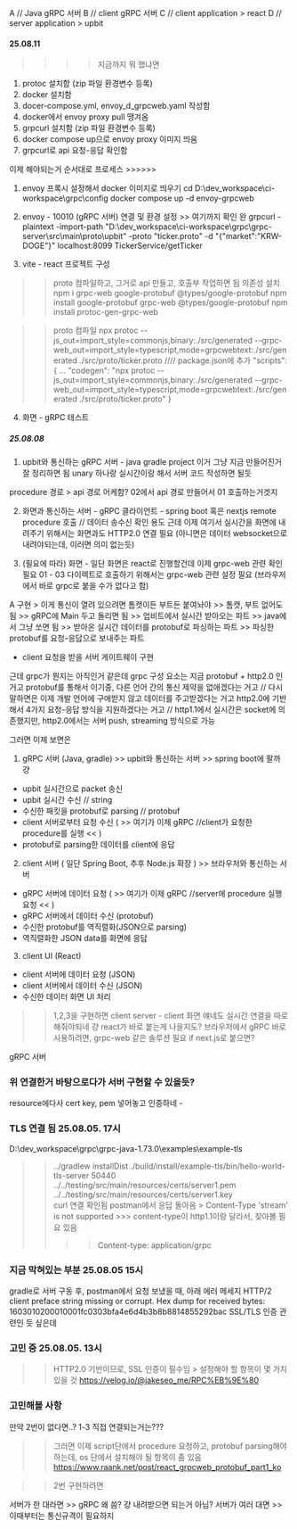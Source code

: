A // Java gRPC 서버
B // client gRPC 서버
C // client application > react
D // server application > upbit

#### 25.08.11
>>>> 지금까지 뭐 했냐면
1. protoc 설치함 (zip 파일 환경변수 등록)
2. docker 설치함
3. docer-compose.yml, envoy_d_grpcweb.yaml 작성함
4. docker에서 envoy proxy pull 땡겨옴
5. grpcurl 설치함 (zip 파일 환경변수 등록)
6. docker compose up으로 envoy proxy 이미지 띄움
7. grpcurl로 api 요청-응답 확인함


이제 해야되는거 순서대로 프로세스 >>>>>> 

1. envoy 프록시 설정해서 docker 이미지로 띄우기
cd D:\dev_workspace\ci-workspace\grpc\config
docker compose up -d envoy-grpcweb

2. envoy - 10010 (gRPC 서버) 연결 및 환경 설정 >> 여기까지 확인 완
grpcurl -plaintext -import-path "D:\dev_workspace\ci-workspace\grpc\grpc-server\src\main\proto\upbit" -proto "ticker.proto" -d "{\"market\":\"KRW-DOGE\"}" localhost:8099 TickerService/getTicker

3. vite - react 프로젝트 구성
>> proto 컴파일하고, 그거로 api 만들고, 호출부 작업하면 됨
>> 의존성 설치 
npm i grpc-web google-protobuf @types/google-protobuf
npm install google-protobuf grpc-web @types/google-protobuf
npm install protoc-gen-grpc-web

>> proto 컴파일
npx protoc --js_out=import_style=commonjs,binary:./src/generated --grpc-web_out=import_style=typescript,mode=grpcwebtext:./src/generated ./src/proto/ticker.proto
//// package.json에 추가
"scripts": { ...
  "codegen": "npx protoc --js_out=import_style=commonjs,binary:./src/generated --grpc-web_out=import_style=typescript,mode=grpcwebtext:./src/generated ./src/proto/ticker.proto"
}

4. 화면 - gRPC 테스트


##### 25.08.08
01. upbit와 통신하는 gRPC 서버 - java gradle project
이거 그냥 지금 만들어진거 잘 정리하면 됨
unary 하나랑 실시간이랑 해서 서버 코드 작성하면 될듯


procedure 경로 > api 경로 어케함? 02에서 api 경로 만들어서 01 호출하는거겟지

02. 화면과 통신하는 서버 - gRPC 클라이언트 - spring boot 혹은 nextjs
remote procedure 호출 // 데이터 송수신 확인 용도
근데 이제 여기서 실시간을 화면에 내려주기 위해서는
화면과도 HTTP2.0 연결 필요
(아니면은 데이터 websocket으로 내려야되는데, 이러면 의미 없는듯)


03. (필요에 따라) 화면 - 일단 화면은 react로 진행할건데 이제 grpc-web 관련 확인 필요
01 - 03 다이렉트로 호출하기 위해서는 grpc-web 관련 설정 필요
(브라우저에서 바로 grpc로 붙을 수가 없다고 함)






A 구현 > 이게 통신이 열려 있으려면 톰캣이든 부트든 붙여놔야 >> 톰캣, 부트 없어도 됨 >> gRPC에 Main 두고 돌리면 됨
	>> 업비트에서 실시간 받아오는 파트 >> java에서 그냥 쏘면 됨
	>> 받아온 실시간 데이터를 protobuf로 파싱하는 파트
	>> 파싱한 protobuf를 요청-응답으로 보내주는 파트
- client 요청을 받을 서버 게이트웨이 구현

근데 grpc가 뭔지는 아직인거 같은데
grpc 구성 요소는 지금
protobuf + http2.0 인거고
protobuf를 통해서 이기종, 다른 언어 간의 통신 제약을 없애겠다는 거고
// 다시말하면은 이제 개발 언어에 구애받지 않고 데이터를 주고받겠다는 거고
http2.0에 기반해서 4가지 요청-응답 방식을 지원하겠다는 거고
// http1.1에서 실시간은 socket에 의존했지만, http2.0에서는 서버 push, streaming 방식으로 가능

그러면 이제 보면은
1. gRPC 서버 (Java, gradle) >> upbit와 통신하는 서버 >> spring boot에 팔까 걍
- upbit 실시간으로 packet 송신
- upbit 실시간 수신 // string
- 수신한 패킷을 protobuf로 parsing // protobuf
- client 서버로부터 요청 수신 ( >> 여기가 이제 gRPC //client가 요청한 procedure를 실행 << )
- protobuf로 parsing한 데이터를 client에 응답

2. client 서버 ( 일단 Spring Boot, 추후 Node.js 확장 ) >> 브라우저와 통신하는 서버
- gRPC 서버에 데이터 요청 ( >> 여기가 이제 gRPC //server에 procedure 실행 요청 << )
- gRPC 서버에서 데이터 수신 (protobuf)
- 수신한 protobuf를 역직렬화(JSON으로 parsing)
- 역직렬화한 JSON data를 화면에 응답

3. client UI (React)
- client 서버에 데이터 요청 (JSON)
- client 서버에서 데이터 수신 (JSON)
- 수신한 데이터 화면 UI 처리


>> 1,2,3을 구현하면 client server - client 화면 얘네도 실시간 연결을 따로 해줘야되네
>> 걍 react가 바로 붙는게 나을지도?
>> 브라우저에서 gRPC 바로 사용하려면, grpc-web 같은 솔루션 필요
>> if next.js로 붙으면?

gRPC 서버
### 위 연결한거 바탕으로다가 서버 구현할 수 있을듯?
resource에다사 cert key, pem 넣어놓고 인증하네 - 

### TLS 연결 됨 25.08.05. 17시 ###
D:\dev_workspace\grpc\grpc-java-1.73.0\examples\example-tls
>> ../gradlew installDist
>> ./build/install/example-tls/bin/hello-world-tls-server 50440 ../../testing/src/main/resources/certs/server1.pem ../../testing/src/main/resources/certs/server1.key  
curl 연결 확인됨
postman에서 응답 돌아옴 > Content-Type 'stream' is not supported >>> content-type이 http1.1이랑 달라서, 찾아볼 필요 있음
>>>> Content-type: application/grpc

### 지금 막혀있는 부분 25.08.05 15시 ###
gradle로 서버 구동 후, postman에서 요청 보냈을 때, 아래 에러 메세지
HTTP/2 client preface string missing or corrupt. Hex dump for received bytes: 1603010200010001fc0303bfa4e6d4b3b8b8814855292bac
SSL/TLS 인증 관련인 듯 싶은데

### 고민 중 25.08.05. 13시 ###
>> HTTP2.0 기반이므로, SSL 인증이 필수임 > 설정해야 할 항목이 몇 가지 있을 것
https://velog.io/@jakeseo_me/RPC%EB%9E%80

### 고민해볼 사항
만약 2번이 없다면..? 
1-3 직접 연결되는거는???
>> 그러면 이제 script단에서 procedure 요청하고, protobuf parsing해야하는데,
>> os 단에서 설치해야 될 항목이 좀 있음
https://www.raank.net/post/react_grpcweb_protobuf_part1_ko

>> 2번 구현하려면

서버가 한 대라면 >> gRPC 왜 씀? 걍 내려받으면 되는거 아님?
서버가 여러 대면 >> 이때부터는 통신규격이 필요하지



